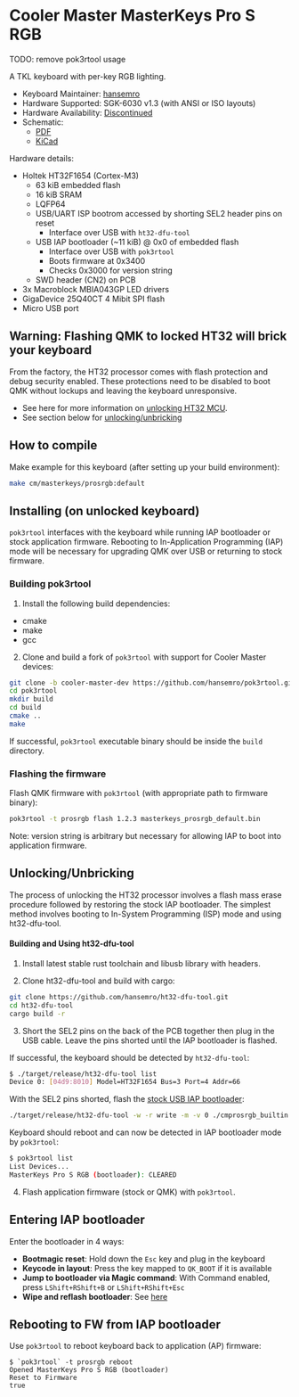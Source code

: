# Cooler Master MasterKeys Pro S RGB

TODO: remove pok3rtool usage

A TKL keyboard with per-key RGB lighting.

* Keyboard Maintainer: [hansemro](https://github.com/hansemro)
* Hardware Supported: SGK-6030 v1.3 (with ANSI or ISO layouts)
* Hardware Availability: [Discontinued](https://www.coolermaster.com/catalog/peripheral/keyboards/masterkeys-pro-s/)
* Schematic:
    * [PDF](https://github.com/hansemro/re-masterkeys/blob/Pro_S_RGB/kicad/pros_rgb/pros_rgb_schematic.pdf)
    * [KiCad](https://github.com/hansemro/re-masterkeys/tree/Pro_S_RGB/kicad/pros_rgb)

Hardware details:
* Holtek HT32F1654 (Cortex-M3)
    * 63 kiB embedded flash
    * 16 kiB SRAM
    * LQFP64
    * USB/UART ISP bootrom accessed by shorting SEL2 header pins on reset
        * Interface over USB with `ht32-dfu-tool`
    * USB IAP bootloader (~11 kiB) @ 0x0 of embedded flash
        * Interface over USB with `pok3rtool`
        * Boots firmware at 0x3400
        * Checks 0x3000 for version string
    * SWD header (CN2) on PCB
* 3x Macroblock MBIA043GP LED drivers
* GigaDevice 25Q40CT 4 Mibit SPI flash
* Micro USB port

## Warning: Flashing QMK to locked HT32 will brick your keyboard

From the factory, the HT32 processor comes with flash protection and debug security enabled. These
protections need to be disabled to boot QMK without lockups and leaving the keyboard unresponsive.

* See here for more information on [unlocking HT32 MCU](https://github.com/pok3r-custom/pok3r_re_firmware/wiki/HT32-Unlocking).
* See section below for [unlocking/unbricking](#UnlockingUnbricking)

## How to compile

Make example for this keyboard (after setting up your build environment):

```bash
make cm/masterkeys/prosrgb:default
```

## Installing (on unlocked keyboard)

`pok3rtool` interfaces with the keyboard while running IAP bootloader or stock application firmware.
Rebooting to In-Application Programming (IAP) mode will be necessary for upgrading QMK over USB or
returning to stock firmware.

### Building pok3rtool

1. Install the following build dependencies:
- cmake
- make
- gcc

2. Clone and build a fork of `pok3rtool` with support for Cooler Master devices:

```bash
git clone -b cooler-master-dev https://github.com/hansemro/pok3rtool.git --recursive
cd pok3rtool
mkdir build
cd build
cmake ..
make
```

If successful, `pok3rtool` executable binary should be inside the `build` directory.

### Flashing the firmware

Flash QMK firmware with `pok3rtool` (with appropriate path to firmware binary):

```bash
pok3rtool -t prosrgb flash 1.2.3 masterkeys_prosrgb_default.bin
```

Note: version string is arbitrary but necessary for allowing IAP to boot into application firmware.

## Unlocking/Unbricking

The process of unlocking the HT32 processor involves a flash mass erase procedure followed by
restoring the stock IAP bootloader. The simplest method involves booting to In-System Programming
(ISP) mode and using ht32-dfu-tool.

#### Building and Using ht32-dfu-tool

1. Install latest stable rust toolchain and libusb library with headers.

2. Clone ht32-dfu-tool and build with cargo:

```bash
git clone https://github.com/hansemro/ht32-dfu-tool.git
cd ht32-dfu-tool
cargo build -r
```

3. Short the SEL2 pins on the back of the PCB together then plug in the USB cable. Leave the pins
shorted until the IAP bootloader is flashed.

If successful, the keyboard should be detected by `ht32-dfu-tool`:

```bash
$ ./target/release/ht32-dfu-tool list
Device 0: [04d9:8010] Model=HT32F1654 Bus=3 Port=4 Addr=66
```

With the SEL2 pins shorted, flash the [stock USB IAP bootloader](https://github.com/hansemro/pok3r_re_firmware/raw/cmprosrgb/disassemble/cmprosrgb/builtin/cmprosrgb_builtin.bin):

```bash
./target/release/ht32-dfu-tool -w -r write -m -v 0 ./cmprosrgb_builtin.bin
```

Keyboard should reboot and can now be detected in IAP bootloader mode by `pok3rtool`:

```bash
$ pok3rtool list
List Devices...
MasterKeys Pro S RGB (bootloader): CLEARED
```

4. Flash application firmware (stock or QMK) with `pok3rtool`.

## Entering IAP bootloader

Enter the bootloader in 4 ways:

* **Bootmagic reset**: Hold down the `Esc` key and plug in the keyboard
* **Keycode in layout**: Press the key mapped to `QK_BOOT` if it is available
* **Jump to bootloader via Magic command**: With Command enabled, press `LShift+RShift+B` or `LShift+RShift+Esc`
* **Wipe and reflash bootloader**: See [here](#UnlockingUnbricking)

## Rebooting to FW from IAP bootloader

Use `pok3rtool` to reboot keyboard back to application (AP) firmware:

```
$ `pok3rtool` -t prosrgb reboot
Opened MasterKeys Pro S RGB (bootloader)
Reset to Firmware
true
```
